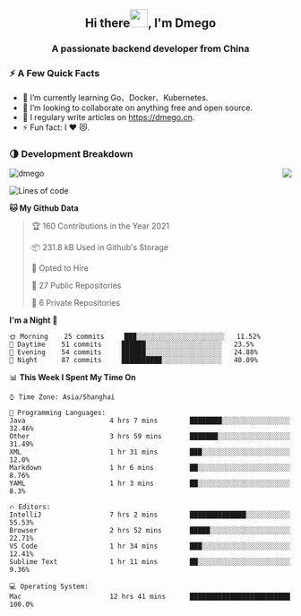<h2 align="center">Hi there<img src="https://cdn.jsdelivr.net/gh/dmego/images/img/Hi.gif" height="32" />, I'm Dmego </h2>
<h3 align="center">A passionate backend developer from China</h3>

### ⚡️ A Few Quick Facts

<ul>
    <li> 🌱 I’m currently learning Go、Docker、Kubernetes.</li>
    <li> 👯 I’m looking to collaborate on anything free and open source.</li>
    <li> 📝 I regulary write articles on <a href="https://dmego.cn">https://dmego.cn</a>.</li>
    <li> ⚡ Fun fact: I ❤️ 😻.</li>
</ul>

### 🌗 Development Breakdown

<img src="https://komarev.com/ghpvc/?username=dmego" alt="dmego" />

<img align="right" src="https://github-readme-stats.vercel.app/api?username=dmego&show_icons=true&icon_color=1573B3&hide_title=true&text_color=718096&bg_color=00000000&hide_border=true"/>

<!--START_SECTION:waka-->
![Lines of code](https://img.shields.io/badge/From%20Hello%20World%20I%27ve%20Written-228294%20lines%20of%20code-blue)

**🐱 My Github Data** 

> 🏆 160 Contributions in the Year 2021
 > 
> 📦 231.8 kB Used in Github's Storage 
 > 
> 💼 Opted to Hire
 > 
> 📜 27 Public Repositories 
 > 
> 🔑 6 Private Repositories  
 > 
**I'm a Night 🦉** 

```text
🌞 Morning    25 commits     ███░░░░░░░░░░░░░░░░░░░░░░   11.52% 
🌆 Daytime    51 commits     ██████░░░░░░░░░░░░░░░░░░░   23.5% 
🌃 Evening    54 commits     ██████░░░░░░░░░░░░░░░░░░░   24.88% 
🌙 Night      87 commits     ██████████░░░░░░░░░░░░░░░   40.09%

```


📊 **This Week I Spent My Time On** 

```text
⌚︎ Time Zone: Asia/Shanghai

💬 Programming Languages: 
Java                     4 hrs 7 mins        ████████░░░░░░░░░░░░░░░░░   32.46% 
Other                    3 hrs 59 mins       ███████░░░░░░░░░░░░░░░░░░   31.49% 
XML                      1 hr 31 mins        ███░░░░░░░░░░░░░░░░░░░░░░   12.0% 
Markdown                 1 hr 6 mins         ██░░░░░░░░░░░░░░░░░░░░░░░   8.76% 
YAML                     1 hr 3 mins         ██░░░░░░░░░░░░░░░░░░░░░░░   8.3%

🔥 Editors: 
IntelliJ                 7 hrs 2 mins        ██████████████░░░░░░░░░░░   55.53% 
Browser                  2 hrs 52 mins       █████░░░░░░░░░░░░░░░░░░░░   22.71% 
VS Code                  1 hr 34 mins        ███░░░░░░░░░░░░░░░░░░░░░░   12.41% 
Sublime Text             1 hr 11 mins        ██░░░░░░░░░░░░░░░░░░░░░░░   9.36%

💻 Operating System: 
Mac                      12 hrs 41 mins      █████████████████████████   100.0%

```


<!--END_SECTION:waka-->
